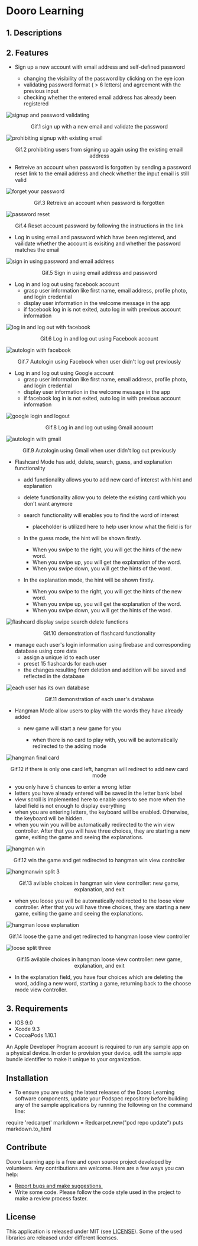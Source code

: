 


# Dooro Learning

## 1. Descriptions 

## 2. Features
- Sign up a new account with email address and self-defined password 

  - changing the visibility of the password by clicking on the eye icon
  - validating password format ( > 6 letters) and agreement with the previous input
  - checking whether the entered email address has already been registered
 
![signup and password validating](https://user-images.githubusercontent.com/42850817/125170343-4e3cde80-e174-11eb-8d12-32ecd1556533.gif)
<p align="center">
   Gif.1 sign up with a new email and validate the password
</p>

![prohibiting signup with existing email](https://user-images.githubusercontent.com/42850817/125170568-2601af80-e175-11eb-8636-5f77c30f33db.gif)

<p align="center">
   Gif.2 prohibiting users from signing up again using the existing emaill address
</p>

- Retreive an account when password is forgotten by sending a password reset link to the email address and check whether the input email is still valid

![forget your password](https://user-images.githubusercontent.com/42850817/125171922-703a5f00-e17c-11eb-82e2-cc7accfe6d0c.gif)

<p align="center">
   Gif.3 Retreive an account when password is forgotten
</p>

![password reset](https://user-images.githubusercontent.com/42850817/125172029-e8a12000-e17c-11eb-9b93-f21f2a22c600.gif)

<p align="center">
   Gif.4 Reset account password by following the instructions in the link
</p>

- Log in using email and password which have been registered, and vailidate whether the account is exisiting and whether the password matches the email

![sign in using password and email address](https://user-images.githubusercontent.com/42850817/125170529-07031d80-e175-11eb-9a3a-1d59be7d8c24.gif)

<p align="center">
   Gif.5 Sign in using email address and password
</p>

- Log in and log out using facebook account
  - grasp user information like first name, email address, profile photo, and login credential
  - display user information in the welcome message in the app
  - if facebook log in is not exited, auto log in with previous account information

![log in and log out with facebook](https://user-images.githubusercontent.com/42850817/125170179-47619c00-e173-11eb-9bc4-c910cd480e4d.gif)


<p align="center">
   Gif.6 Log in and log out using Facebook account
</p>

![autologin with facebook](https://user-images.githubusercontent.com/42850817/125170494-dde28d00-e174-11eb-8cb9-51156d310897.gif)

<p align="center">
   Gif.7 Autologin using Facebook when user didn't log out previously
</p>

- Log in and log out using Google account
  - grasp user information like first name, email address, profile photo, and login credential
  - display user information in the welcome message in the app
  - if facebook log in is not exited, auto log in with previous account information

![google login and logout](https://user-images.githubusercontent.com/42850817/125172802-3cae0380-e181-11eb-975f-f79a2d9cb69b.gif)

<p align="center">
   Gif.8 Log in and log out using Gmail account
</p>

![autologin with gmail](https://user-images.githubusercontent.com/42850817/125172994-556ae900-e182-11eb-9745-3309eb720ac3.gif)


<p align="center">
   Gif.9 Autologin using Gmail when user didn't log out previously
</p>

- Flashcard Mode has add, delete, search, guess, and explanation functionality
  - add functionality allows you to add new card of interest with hint and explanation
  - delete functionality allow you to delete the existing card which you don't want anymore
  - search functionality will enables you to find the word of interest
  
    - placeholder is utilized here to help user know what the field is for
  
  - In the guess mode, the hint will be shown firstly. 
    
    - When you swipe to the right, you will get the hints of the new word. 
    - When you swipe up, you will get the explanation of the word. 
    - When you swipe down, you will get the hints of the word.
    
  - In the explanation mode, the hint will be shown firstly. 
  
    - When you swipe to the right, you will get the hints of the new word. 
    - When you swipe up, you will get the explanation of the word. 
    - When you swipe down, you will get the hints of the word.
    
![flashcard display swipe search delete functions](https://user-images.githubusercontent.com/42850817/125173057-a8dd3700-e182-11eb-91be-12edf1e65ea2.gif)

<p align="center">
   Gif.10 demonstration of flashcard functionality
</p>

- manage each user's login information using firebase and corresponding database using core data
  - assign a unique id to each user
  - preset 15 flashcards for each user
  - the changes resulting from deletion and addition will be saved and reflected in the database

![each user has its own database](https://user-images.githubusercontent.com/42850817/125173820-d1ffc680-e186-11eb-97f4-27c6f0d5c5ad.gif)

<p align="center">
   Gif.11 demonstration of each user's database
</p>

- Hangman Mode allow users to play with the words they have already added
  - new game will start a new game for you
  
    - when there is no card to play with, you will be automatically redirected to the adding mode
    
![hangman final card](https://user-images.githubusercontent.com/42850817/125175721-80aa0400-e193-11eb-9df8-fa0be48c22a1.gif)
<p align="center">
   Gif.12 if there is only one card left, hangman will redirect to add new card mode
</p>
    
  - you only have 5 chances to enter a wrong letter
  - letters you have already entered will be saved in the letter bank label
  - view scroll is implemented here to enable users to see more when the label field is not enough to display everything
  - when you are entering letters, the keyboard will be enabled. Otherwise, the keyboard will be hidden.
  - when you win you will be automatically redirected to the win view controller. After that you will have three choices, they are starting a new game, exiting the game and seeing the explanations.

![hangman win](https://user-images.githubusercontent.com/42850817/125175491-2ceaeb00-e192-11eb-9700-f4e7dfe439a4.gif)

<p align="center">
   Gif.12 win the game and get redirected to hangman win view controller
</p>

![hangmanwin split 3](https://user-images.githubusercontent.com/42850817/125175538-7f2c0c00-e192-11eb-9a30-d08f5cd7ce46.gif)

<p align="center">
   Gif.13 avilable choices in hangman win view controller: new game, explanation, and exit
</p>

  - when you loose you will be automatically redirected to the loose view controller. After that you will have three choices, they are starting a new game, exiting the game and seeing the explanations.

![hangman loose explanation](https://user-images.githubusercontent.com/42850817/125174972-be585e00-e18e-11eb-96cd-2cd3ac5ceaa9.gif)

<p align="center">
   Gif.14 loose the game and get redirected to hangman loose view controller
</p>

![loose split three](https://user-images.githubusercontent.com/42850817/125174999-f364b080-e18e-11eb-9ba2-62a7ee70215d.gif)

<p align="center">
   Gif.15 avilable choices in hangman loose view controller: new game, explanation, and exit
</p>

  - In the explanation field, you have four choices which are deleting the word, adding a new word, starting a game, returning back to the choose mode view controller.




## 3. Requirements
- IOS 9.0
- Xcode 9.3
- CocoaPods 1.10.1

An Apple Developer Program account is required to run any sample app on a physical device. In order to provision your device, edit the sample app bundle identifier to make it unique to your organization.

## Installation

- To ensure you are using the latest releases of the Dooro Learning software components, update your Podspec repository before building any of the sample applications by running the following on the command line:

require 'redcarpet'
markdown = Redcarpet.new("pod repo update")
puts markdown.to_html



## Contribute

Dooro Learning app is a free and open source project developed by volunteers. Any contributions are welcome. Here are a few ways you can help:

- [Report bugs and make suggestions.](https://github.com/berylxzhang/Dooro-Learning/issues)
- Write some code. Please follow the code style used in the project to make a review process faster.

## License

This application is released under MIT (see [LICENSE](https://github.com/berylxzhang/Dooro-Learning/blob/main/LICENSE)). Some of the used libraries are released under different licenses.
